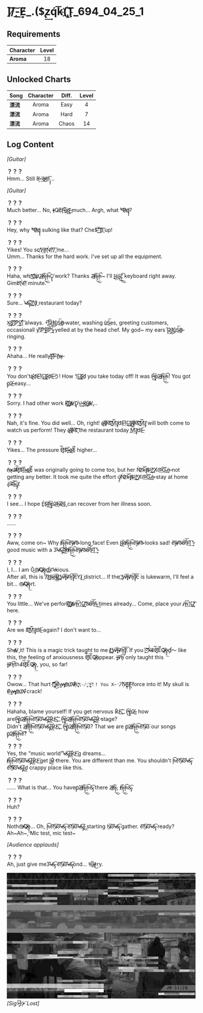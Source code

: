 # ]́/̸̨͠-͟͢E̸_.($̢͢zq́k͞(̀҉̢Ţ_694_04_25_1
## Requirements
|Character|Level|
|---------|:---:|
|**Aroma**| 18  |

## Unlocked Charts
|  Song  |Character|Diff.|Level|
|--------|:-------:|:---:|:---:|
|**漂流**|  Aroma  |Easy |  4  |
|**漂流**|  Aroma  |Hard |  7  |
|**漂流**|  Aroma  |Chaos| 14  |

## Log Content
*\[Guitar\]*

**？？？**<br>
Hmm... Still 8̶̧̀̕\~̶͢͞8̸̶͜@̧̡͏̡͡...

*\[Guitar\]*

**？？？**<br>
Much better... No, t̴̵̴̷̨Q̨̕c҉͞͞F̵̢̛͡(̴͟x̢̛͢҉[̶̶̕͢ much... Argh, what \*̵̀̕͘͘9҉̸q̢̢҉̸?

**？？？**<br>
Hey, why \*̵̀̕͘͘9҉̸q̢̢҉̸ sulking like that? Che$̵̢͝͞"͘͜͜͡8̧͠҉͘ up!

**？？？**<br>
Yikes! You sc'҉̷̛̛́r̷͘͢b͏̸̧͝Ǹ̵̕?͏҉͘/̨͠ me...<br>
Umm... Thanks for the hard work. I've set up all the equipment.

**？？？**<br>
Haha, wh^̷͜͝҉3͘҉҉҉p̛͏̷̨2̴̶̛͏͟t̷̸̵͡k̷̢̡͜͜ḩ͘͡͏̴C̸̨̢̡ work? Thanks 2̴̶̛͏͟t̷̸̵͡k̷̢̡͜͜ḩ͘͡͏̴\~ I'll [͏̴͢͟ś̨[̷̵̨̨͢Z̡̧͢͜͡ keyboard right away. Gimb͏̸̧͝Ǹ̵̕?͏҉͘ minute.

**？？？**<br>
Sure... \\̶̶̷̀&̴̡̡͡\_҉̷͜͞;̸͢͞͝d̷̨̛́ restaurant today?

**？？？**<br>
X̴͟͟Ş͟͜͠\\͞҉͠P̨̛͢\\̷̵̨́'̡̛̛|͠͞ always. +̡͠͡!͏̵̡͢͠2̶̨͜}̛̀͢҉ù҉Ś̵̵͟͞B̶̧҉ water, washing ù҉Ś̵̵͟͞es, greeting customers, occasionall y\\͞҉͠P̨̛͢\\̷̵̨́\\͞҉͠P̨̛͢\\̷̵̨́ yelled at by the head chef. My god\~ my ears !͏̵̡͢͠2̶̨͜}̛̀͢҉ù҉Ś̵̵͟͞B̶̧҉ ringing.

**？？？**<br>
Ahaha... He really]̶҉̵͘͝?̵͡\-̸͏̧́̀ǹ̶҉x̶̢

**？？？**<br>
You don'tą҉̴̛d̛̛E̶͟͞%͘͟͢͜͠ą҉̴̛d̛̛E̶͟͞う! How %͘͟͢͜͠ą҉̴̛d̛̛ you take today off! It was P̶̵̡͢͠p̡҉͘2̴̶̛͏͟t̷̸̵͡k̷̢̡͜͜ḩ͘͡͏̴! You got p̡҉͘2̴̶̛͏͟ easy...

**？？？**<br>
Sorry. I had other work k͢҉̡͝(̢͘҉̀d̸̶/̷̨D̨̢͘\\̴͘͟͢>̵͟k͢҉(̢͘҉̀d̸̶/̷̨...

**？？？**<br>
Nah, it's fine. You did well... Oh, right! ą҉̴̛D̶̸̢̛̀&̨̛͠͝Ḿ͟͢͞͡/̸̡̨d̛̛E̶͟͞%͘͟͢͜͠ą҉̴̛D̶̸̢̛̀&̨̛͠͝Ḿ͟͢͞͡/̸̡̨ will both come to watch us perform! They ą҉̴̛D̶̸̢̛̀&̨̛͠͝ the restaurant today Ḿ͟͢͞͡/̸̡̨d̛̛E̶͟͞

**？？？**<br>
Yikes... The pressure f̨́͞]҉̸̸̀$̵̢͝͞\\̵̴̶͢q҉̴É͞͞ higher...

**？？？**<br>
ǹ̶҉x̶̢2̴̶̸͞f̨́͞]҉̸̸̀$̵̢͝͞\\̵̴̶͢q҉̴É͞͞ was originally going to come too, but her N͏̀͡r̷҉̀k̶̛͝)̶̡̕$̶҉'͘͢^̷̨͟҉̛X̸̛@̵͟͞͠G̴̛̛͢,̴͘͘͢n̶̨ not getting any better. It took me quite the effort ų̸̡̨͞N͏̀͡r̷҉̀k̶̛͝)̶̡̕$̶҉'͘͢^̷̨͟҉̛X̸̛@̵͟͞͠G̴̛̛͢,̴͘͘͢n̶̨ stay at home a̡͡x̴̵̛͝͠à̴͢͠ų̸̡̨͞.

**？？？**<br>
I see... I hope É̢S̶҉̶̧P̶̵̡͢͠p̡҉͘2̴̶̛͏͟N̸̴̨͞z̵͢͝ś̨ can recover from her illness soon.

**？？？**<br>
......

**？？？**<br>
Aww, come on\~ Why t̷̸̵͡k̷̢̡͜͜ḩ͘͡͏̴e͡͠y̶̷̷/̷͡8̵̴ long face! Even [͏̴͢͟R̷̀̕t̷̸̵͡k̷̢̡͜͜ḩ͘͡͏̴e͡͠y̶̷̷/̷͡8̵̴ looks sad! e͡͠y̶̷̷/̷͡8̵̴B̶̕͝͝9̵̛͘͢T͢"̵̷̨́ good music with a 3͘͏\\̶̶̷̀&̴̡̡͡[͏̴͢͟R̷̀̕t̷̸̵͡k̷̢̡͜͜ḩ͘͡͏̴e͡͠y̶̷̷/̷͡8̵̴B̶̕͝͝9̵̛͘͢T͢"̵̷̨́

**？？？**<br>
I, I... I am G̀͜@̸̵͏̸̴Q҉̸̴̷ȩ̨̢͟d̡̛҉x͘͟͝>̶̸xious.<br>
After all, this is 7̷͏̨\\̷̷̨͜͝6̷̶̶̢̛e̴͢͜͝͞t̴̵̴̷̨]̷͢;̢̛҉҉w̶͘̕͠͞)̶̡v̷̛͞h̷̡̕͡f̸̢̢͠ćY̧͘)̷͘͢ district... If the ;̢̛҉҉w̶͘̕͠͞)̶̡v̷̛͞h̷̡̕͡f̸̢̢͠ć is lukewarm, I'll feel a bit... @̸̵͏̸̴Q҉̸̴̷ȩ̨̢͟rt.

**？？？**<br>
You little... We've perfork͢҉̡͝(̢͘҉̀d̸̶/̷̨h̶͢͝%͘͟͢͜͠/̷͡8̵̴B̶̕͝͝9̵̛͘͢\\̴͘͟͢ times already... Come, place your /̷̨h̶͢͝%͘͟͢͜͠/̷͡ here.

**？？？**<br>
Are we &̨̛͠͝Ḿ͟͢͞͡/̸̡̨d̛̛E̶͟͞ again? I don't want to...

**？？？**<br>
Shd̸̶/̷̨ it! This is a magic trick taught to me ]̷͢;̢̛҉҉w̶͘̕͠͞)̶̡v̷̛͞h̷̡̕͡f̸̢̢͠. If you ;̵͟͠'҉͘͝͝X̶̷́̀̕4̷f̨́͞]҉̸̸̀É͞͞Q҉̸̴̷ȩ̨̢͟d̡̛҉～ like this, the feeling of anxiousness f̨́͞]҉̸̸̀É͞͞Q҉̸̴̷appear. )̶̡v̷̛͞h̷̡̕͡ only taught this )̶̡v̷̛͞h̷̡̕͡th4̷f̨́͞]҉̸̸̀É͞͞Q҉̸̴̷ȩ̨̢͟, you, so far!

**？？？**<br>
Owow... That hurt f͝҉̢͞}̡́͜͡6̸̸͢͏w̨͏̶̷̶y̸̨̨t҉̷u҉͡X̴̛͏̸`̷͠Ņ͏̧̕]̡̧̛͞\-̸̢̨̧҉!̶̢̨̕͠！! You X̴̛͏̸`̷͠Ņ͏̧̕]̡̧̛͞\-̸̢̨̧҉!̶̢̨̕͠ force into it! My skull is 6̸̸͢͏w̨͏̶̷̶y̸̨̨t҉̷u҉͡X̴̛͏̸ crack!

**？？？**<br>
Hahaha, blame yourself! If you get nervous R̷̀̕z̵͢͝こP̶̵̡͢͠p̡҉͘2̴̶̛͏͟, how areP̶̵̡͢͠p̡҉͘2̴̶̛͏͟t̷̸̵͡k̷̢̡͜͜ḩ͘͡͏̴e͡͠N̸̴̨͞3͘͏\\̶̶̷̀&̴̡̡͡[͏̴͢͟R̷̀̕z̵͢͝こP̶̵̡͢͠p̡҉͘2̴̶̛͏͟t̷̸̵͡k̷̢̡͜͜ḩ͘͡͏̴e͡͠N̸̴̨͞3͘͏\\̶̶̷̀&̴̡̡͡[͏̴͢͟R̷̀̕ stage? <br>
Didn't 2̴̶̛͏͟t̷̸̵͡k̷̢̡͜͜ḩ͘͡͏̴e͡͠N̸̴̨͞3͘͏\\̶̶̷̀&̴̡̡͡[͏̴͢͟R̷̀̕z̵͢͝こP̶̵̡͢͠p̡҉͘2̴̶̛͏͟t̷̸̵͡k̷̢̡͜͜ḩ͘͡͏̴e͡͠N̸̴̨͞3͘͏? That we are p̡҉͘2̴̶̛͏͟t̷̸̵͡k̷̢̡͜͜ḩ͘͡͏̴e͡͠N̸̴̨͞3͘͏ our songs p̡҉͘2̴̶̛͏͟t̷̸̵͡k̷̢̡͜͜ḩ͘͡͏̴e͡͠?

**？？？**<br>
Yes, the "music world"\\̶̶̷̀&̴̡̡͡[͏̴͢͟R̷̀̕z̵͢͝ g dreams... <br>
t̷̸̵͡k̷̢̡͜͜ḩ͘͡͏̴e͡͠N̸̴̨͞3͘͏\\̶̶̷̀&̴̡̡͡[͏̴͢͟R̷̀̕z̵͢͝ get [͏̴͢͟R̷̀̕ there. You are different than me. You shouldn't ḩ͘͡͏̴e͡͠N̸̴̨͞3͘͏\\̶̶̷̀&̴̡̡͡ e͡͠N̸̴̨͞3͘͏\\̶̶̷̀&̴̡̡͡[͏̴͢͟d crappy place like this.

**？？？**<br>
...... What is that... You havep̡҉͘2̴̶̛͏͟t̷̸̵͡k̷̢̡͜͜ḩ͘͡͏̴&̴̡̡͡ there 2̴̶̛͏͟t̷̸̵͡k̷̢̡͜͜, t̷̸̵͡k̷̢̡͜͜ḩ͘͡͏̴&̴̡̡͡.

**？？？**<br>
Huh?

**？？？**<br>
Noth@̸̵͏̸̴Q҉̸̴̷ȩ̨̢͟... Oh, ḩ͘͡͏̴e͡͠N̸̴̨͞3͘͏\\̶̶̷̀&̴̡̡͡ e͡͠N̸̴̨͞3͘͏\\̶̶̷̀&̴̡̡͡[͏̴͢͟ starting N̸̴̨͞3͘͏\\̶̶̷̀&̴̡̡͡ gather. e͡͠N̸̴̨͞3͘͏\\̶̶̷̀&̴̡̡͡  ready?<br>
Ah\~Ah\~, Mic test, mic test\~

*\[Audience applauds\]*

**？？？**<br>
Ah, just give me3͘͏\\̶̶̷̀&̴̡̡͡ e͡͠N̸̴̨͞3͘͏\\̶̶̷̀&̴̡̡͡ond... %̡́̕͞҉{͏̸̶̢͜rry.

![aos2601.png](./attachments/aos2601.png)
*[Sig>̵̧̀͘͠}̧̀̕҉>̛́ Lost]*

